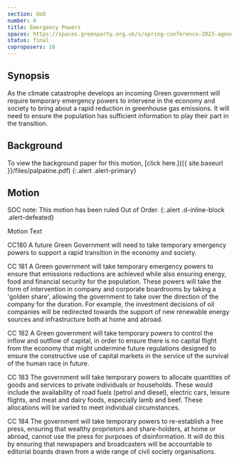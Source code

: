 ```yaml
---
section: OoO
number: 4
title: Emergency Powers
spaces: https://spaces.greenparty.org.uk/s/spring-conference-2023-agenda-forum/?contentId=119443
status: final
coproposers: 16
---
```

## Synopsis
As the climate catastrophe develops an incoming Green government will require temporary emergency powers to intervene in the economy and society to bring about a rapid reduction in greenhouse gas emissions. It will need to ensure the population has sufficient information to play their part in the transition.

## Background
To view the background paper for this motion, [click here.]({{ site.baseurl }}/files/palpatine.pdf)
{:.alert .alert-primary}

## Motion
SOC note: This motion has been ruled Out of Order.
{:.alert .d-inline-block .alert-defeated}

Motion Text

CC180 A future Green Government will need to take temporary emergency powers to support a rapid transition in the economy and society.

CC 181 A Green government will take temporary emergency powers to ensure that emissions reductions are achieved while also ensuring energy, food and financial security for the population. These powers will take the form of intervention in company and corporate boardrooms by taking a 'golden share', allowing the government to take over the direction of the company for the duration. For example, the investment decisions of oil companies will be redirected towards the support of new renewable energy sources and infrastructure both at home and abroad.

CC 182 A Green government will take temporary powers to control the inflow and outflow of capital, in order to ensure there is no capital flight from the economy that might undermine future regulations designed to ensure the constructive use of capital markets in the service of the survival of the human race in future.

CC 183 The government will take temporary powers to allocate quantities of goods and services to private individuals or households. These would include the availability of road fuels (petrol and diesel), electric cars, leisure flights, and meat and dairy foods, especially lamb and beef. These allocations will be varied to meet individual circumstances.

CC 184 The government will take temporary powers to re-establish a free press, ensuring that wealthy proprietors and share-holders, at home or abroad, cannot use the press for purposes of disinformation. It will do this by ensuring that newspapers and broadcasters will be accountable to editorial boards drawn from a wide range of civil society organisations.
